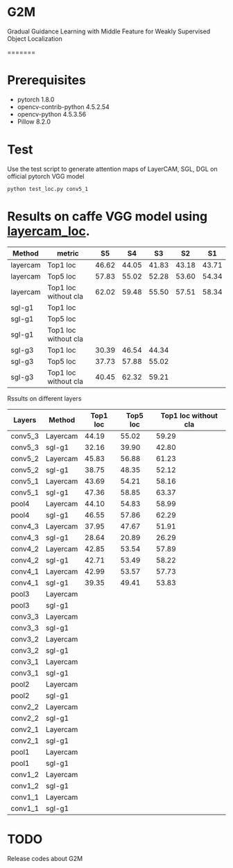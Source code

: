 # G2M
Gradual Guidance Learning with Middle Feature for Weakly Supervised Object Localization

=======

# Prerequisites 
- pytorch                   1.8.0
- opencv-contrib-python     4.5.2.54 
- opencv-python             4.5.3.56 
- Pillow                    8.2.0

# Test
Use the test script to generate attention maps of LayerCAM, SGL, DGL on official pytorch VGG model

```
python test_loc.py conv5_1
```
# Results on caffe VGG model using [layercam_loc](https://github.com/PengtaoJiang/layercam_loc).
| Method   | metric              | S5   | S4   | S3   | S2   | S1   |
| -------- | --------            | ---- | ---- | ---- | ---- | ---- |
| layercam | Top1 loc            |46.62 |44.05 |41.83 |43.18 |43.71 |
| layercam | Top5 loc            |57.83 |55.02 |52.28 |53.60 |54.34 |
| layercam | Top1 loc without cla|62.02 |59.48 |55.50 |57.51 |58.34 |
| sgl-g1   | Top1 loc            |      |      |      |      |      |
| sgl-g1   | Top5 loc            |      |      |      |      |      |
| sgl-g1   | Top1 loc without cla|      |      |      |      |      |
| sgl-g3   | Top1 loc            |30.39 |46.54 |44.34 |      |      |
| sgl-g3   | Top5 loc            |37.73 |57.88 |55.02 |      |      |
| sgl-g3   | Top1 loc without cla|40.45 |62.32 |59.21 |      |      |



Rssults on different layers

| Layers   | Method     | Top1 loc | Top5 loc | Top1 loc without cla|
| -------- | --------   | ----     | ----     | ----                |
|conv5_3   | Layercam   |44.19     |55.02     |59.29                |
|conv5_3   | sgl-g1     |32.16     |39.90     |42.80                |
|conv5_2   | Layercam   |45.83     |56.88     |61.23                |
|conv5_2   | sgl-g1     |38.75     |48.35     |52.12                |
|conv5_1   | Layercam   |43.69     |54.21     |58.16                |
|conv5_1   | sgl-g1     |47.36     |58.85     |63.37                |
|pool4     | Layercam   |44.10     |54.83     |58.99                |
|pool4     | sgl-g1     |46.55     |57.86     |62.29                |
|conv4_3   | Layercam   |37.95     |47.67     |51.91                |
|conv4_3   | sgl-g1     |28.64     |20.89     |26.29                |
|conv4_2   | Layercam   |42.85     |53.54     |57.89                |
|conv4_2   | sgl-g1     |42.71     |53.49     |58.22                |
|conv4_1   | Layercam   |42.99     |53.57     |57.73                |
|conv4_1   | sgl-g1     |39.35     |49.41     |53.83                |
|pool3     | Layercam   |          |          |                     |
|pool3     | sgl-g1     |          |          |                     |
|conv3_3   | Layercam   |          |          |                     |
|conv3_3   | sgl-g1     |          |          |                     |
|conv3_2   | Layercam   |          |          |                     |
|conv3_2   | sgl-g1     |          |          |                     |
|conv3_1   | Layercam   |          |          |                     |
|conv3_1   | sgl-g1     |          |          |                     |
|pool2     | Layercam   |          |          |                     |
|pool2     | sgl-g1     |          |          |                     |
|conv2_2   | Layercam   |          |          |                     |
|conv2_2   | sgl-g1     |          |          |                     |
|conv2_1   | Layercam   |          |          |                     |
|conv2_1   | sgl-g1     |          |          |                     |
|pool1     | Layercam   |          |          |                     |
|pool1     | sgl-g1     |          |          |                     |
|conv1_2   | Layercam   |          |          |                     |
|conv1_2   | sgl-g1     |          |          |                     |
|conv1_1   | Layercam   |          |          |                     |
|conv1_1   | sgl-g1     |          |          |                     |

# TODO

Release codes about G2M

